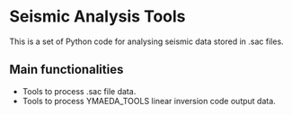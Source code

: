 # Seismic Analysis Tools

This is a set of Python code for analysing seismic data stored in .sac files.

## Main functionalities
* Tools to process .sac file data. 
* Tools to process YMAEDA_TOOLS linear inversion code output data.
